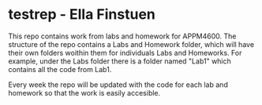 # testrep - Ella Finstuen

This repo contains work from labs and homework for APPM4600.
The structure of the repo contains a Labs and Homework folder, which will have their own folders woithin them for individuals Labs and Homeworks. For example, under the Labs folder there is a folder named "Lab1" which contains all the code from Lab1. 

Every week the repo will be updated with the code for each lab and homework so that the work is easily accesible. 